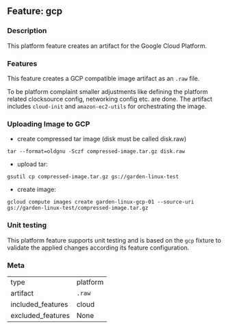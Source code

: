 ## Feature: gcp
### Description
<website-feature>
This platform feature creates an artifact for the Google Cloud Platform.
</website-feature>

### Features
This feature creates a GCP compatible image artifact as an `.raw` file.

To be platform complaint smaller adjustments like defining the platform related clocksource config, networking config etc. are done.
The artifact includes `cloud-init` and `amazon-ec2-utils` for orchestrating the image.

### Uploading Image to GCP

- create compressed tar image (disk must be called disk.raw)

```tar --format=oldgnu -Sczf compressed-image.tar.gz disk.raw```

- upload tar:

```gsutil cp compressed-image.tar.gz gs://garden-linux-test```

- create image:

```gcloud compute images create garden-linux-gcp-01 --source-uri gs://garden-linux-test/compressed-image.tar.gz```

### Unit testing
This platform feature supports unit testing and is based on the `gcp` fixture to validate the applied changes according its feature configuration.

### Meta
|||
|---|---|
|type|platform|
|artifact|`.raw`|
|included_features|cloud|
|excluded_features|None|
